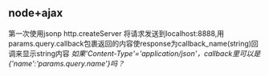## node+ajax
第一次使用jsonp
http.createServer
将请求发送到localhost:8888,用params.query.callback包裹返回的内容使response为callback_name(string)回调来显示string内容
*如果'Content-Type'='application/json'，callback里可以是{'name':'params.query.name'}吗？*
